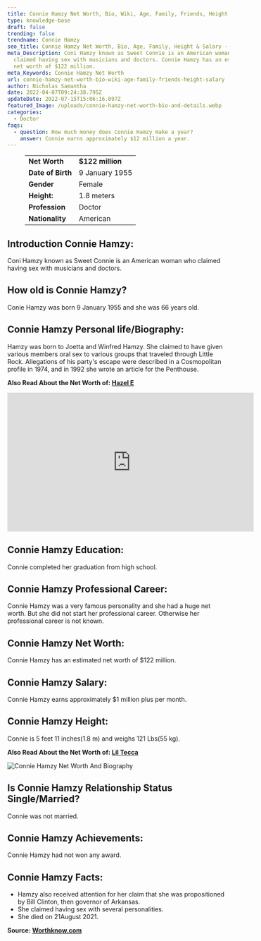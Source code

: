 ```yaml
---
title: Connie Hamzy Net Worth, Bio, Wiki, Age, Family, Friends, Height & Salary
type: knowledge-base
draft: false
trending: false
trendname: Connie Hamzy
seo_title: Connie Hamzy Net Worth, Bio, Age, Family, Height & Salary - WorthKnow
meta_Description: Coni Hamzy known as Sweet Connie is an American woman who
  claimed having sex with musicians and doctors. Connie Hamzy has an estimated
  net worth of $122 million.
meta_Keywords: Connie Hamzy Net Worth
url: connie-hamzy-net-worth-bio-wiki-age-family-friends-height-salary
author: Nicholas Samantha
date: 2022-04-07T09:24:38.795Z
updateDate: 2022-07-15T15:06:16.097Z
featured_Image: /uploads/connie-hamzy-net-worth-bio-and-details.webp
categories:
  - Doctor
faqs:
  - question: How much money does Connie Hamzy make a year?
    answer: Connie earns approximately $12 million a year.
---
```

<figure class="wp-block-table is-style-stripes">
  <table>
    <tbody>
      <tr>
        <td>
          <strong>Net Worth</strong>
        </td>
        <td>
          <strong>$122 million</strong>
        </td>
      </tr>
      <tr>
        <td>
          <strong>Date of Birth</strong>
        </td>
        <td>9 January 1955</td>
      </tr>
      <tr>
        <td>
          <strong>Gender</strong>
        </td>
        <td>Female</td>
      </tr>
      <tr>
        <td>
          <strong>Height:</strong>
        </td>
        <td>1.8 meters</td>
      </tr>
      <tr>
        <td>
          <strong>Profession</strong>
        </td>
        <td>Doctor</td>
      </tr>
      <tr>
        <td>
          <strong>Nationality</strong>
        </td>
        <td>American</td>
      </tr>
    </tbody>
  </table>
</figure>

## **Introduction Connie Hamzy:**

Coni Hamzy known as Sweet Connie is an American woman who claimed having sex with musicians and doctors.

## **How old is Connie Hamzy?**

Conie Hamzy was born 9 January 1955 and she was 66 years old.

## **Connie Hamzy Personal life/Biography:**

Hamzy was born to Joetta and Winfred Hamzy. She claimed to have given various members oral sex to various groups that traveled through Little Rock. Allegations of his party's escape were described in a Cosmopolitan profile in 1974, and in 1992 she wrote an article for the Penthouse.

**Also Read About the Net Worth of: <a href="https://worthknow.com/hazel-e-net-worth-bio-wiki-age-family-friends-height-salary/" target="_blank" rel="noopener">Hazel E</a>**

<iframe width="560" height="315" src="https://www.youtube.com/embed/2SiZ-fXY2xg" title="YouTube video player" frameborder="0" allow="accelerometer; autoplay; clipboard-write; encrypted-media; gyroscope; picture-in-picture" allowfullscreen></iframe>

## **Connie Hamzy Education:**

Connie completed her graduation from high school.

## **Connie Hamzy Professional Career:**

Connie Hamzy was a very famous personality and she had a huge net worth. But she did not start her professional career. Otherwise her professional career is not known. 

## **Connie Hamzy Net Worth:**

Connie Hamzy has an estimated net worth of $122 million.

## **Connie Hamzy Salary:**

Connie Hamzy earns approximately $1 million plus per month.

## **Connie Hamzy Height:**

Connie is 5 feet 11 inches(1.8 m) and weighs 121 Lbs(55 kg).

**Also Read About the Net Worth of: <a href="https://worthknow.com/lil-tecca-net-worth-bio-age-family-friends-height-salary/" target="_blank" rel="noopener">Lil Tecca</a>**

![Connie Hamzy Net Worth And Biography](/uploads/connie-hamzy-net-worth-.webp)

## **Is Connie Hamzy Relationship Status Single/Married?**

Connie was not married.

## **Connie Hamzy Achievements:**

Connie Hamzy had not won any award.

## **Connie Hamzy Facts:**

* Hamzy also received attention for her claim that she was propositioned by Bill Clinton, then governor of Arkansas.
* She claimed having sex with several personalities.
* She died on 21August 2021.

**Source: <a href="https://worthknow.com/" target="_blank" rel="noopener">Worthknow.com</a>**
